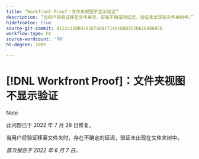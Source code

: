 ```yaml
---
title: “Workfront Proof：文件夹视图不显示验证”
description: “当用户将验证移至文件夹时，存在不确定的延迟，验证未出现在文件夹树中。”
hidefromtoc: true
source-git-commit: d122c128b926167a00c7149cb88392b618486876
workflow-type: ht
source-wordcount: '70'
ht-degree: 100%

---
```



# [!DNL Workfront Proof]：文件夹视图不显示验证

>[!NOTE]
>
>此问题已于 2022 年 7 月 28 日修复。

当用户将验证移至文件夹时，存在不确定的延迟，验证未出现在文件夹树中。

_首次报告于 2022 年 6 月 7 日。_
